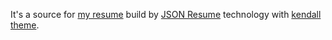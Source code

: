 It's a source for [my resume](https://ksinia.net/cv/) build by [JSON Resume](https://jsonresume.org/) technology with [kendall theme](https://github.com/LinuxBozo/jsonresume-theme-kendall).
